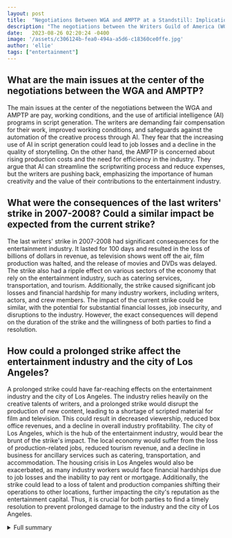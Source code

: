 ```yaml
---
layout: post
title:  "Negotiations Between WGA and AMPTP at a Standstill: Implications for the Entertainment Industry"
description: "The negotiations between the Writers Guild of America (WGA) and the Alliance of Motion Picture and Television Producers (AMPTP) have reached a standstill, causing concerns in the entertainment industry."
date:   2023-08-26 02:20:24 -0400
image: '/assets/c306124b-fea0-494a-a5d6-c18360ce0ffe.jpg'
author: 'ellie'
tags: ["entertainment"]
---
```


## What are the main issues at the center of the negotiations between the WGA and AMPTP?
The main issues at the center of the negotiations between the WGA and AMPTP are pay, working conditions, and the use of artificial intelligence (AI) programs in script generation. The writers are demanding fair compensation for their work, improved working conditions, and safeguards against the automation of the creative process through AI. They fear that the increasing use of AI in script generation could lead to job losses and a decline in the quality of storytelling. On the other hand, the AMPTP is concerned about rising production costs and the need for efficiency in the industry. They argue that AI can streamline the scriptwriting process and reduce expenses, but the writers are pushing back, emphasizing the importance of human creativity and the value of their contributions to the entertainment industry.

## What were the consequences of the last writers' strike in 2007-2008? Could a similar impact be expected from the current strike?
The last writers' strike in 2007-2008 had significant consequences for the entertainment industry. It lasted for 100 days and resulted in the loss of billions of dollars in revenue, as television shows went off the air, film production was halted, and the release of movies and DVDs was delayed. The strike also had a ripple effect on various sectors of the economy that rely on the entertainment industry, such as catering services, transportation, and tourism. Additionally, the strike caused significant job losses and financial hardship for many industry workers, including writers, actors, and crew members. The impact of the current strike could be similar, with the potential for substantial financial losses, job insecurity, and disruptions to the industry. However, the exact consequences will depend on the duration of the strike and the willingness of both parties to find a resolution.

## How could a prolonged strike affect the entertainment industry and the city of Los Angeles?
A prolonged strike could have far-reaching effects on the entertainment industry and the city of Los Angeles. The industry relies heavily on the creative talents of writers, and a prolonged strike would disrupt the production of new content, leading to a shortage of scripted material for film and television. This could result in decreased viewership, reduced box office revenues, and a decline in overall industry profitability. The city of Los Angeles, which is the hub of the entertainment industry, would bear the brunt of the strike's impact. The local economy would suffer from the loss of production-related jobs, reduced tourism revenue, and a decline in business for ancillary services such as catering, transportation, and accommodation. The housing crisis in Los Angeles would also be exacerbated, as many industry workers would face financial hardships due to job losses and the inability to pay rent or mortgage. Additionally, the strike could lead to a loss of talent and production companies shifting their operations to other locations, further impacting the city's reputation as the entertainment capital. Thus, it is crucial for both parties to find a timely resolution to prevent prolonged damage to the industry and the city of Los Angeles.

<details>
  <summary>Full summary</summary>
The negotiations between the Writers Guild of America (WGA) and the Alliance of Motion Picture and Television Producers (AMPTP) have reached a standstill, causing concerns in the entertainment industry. The talks have not resumed since the publication of counteroffers and criticism from both sides.<br><br>The negotiations, which have been ongoing amidst the ongoing WGA strike, have encountered several hurdles. Following the publication of the studios' counteroffer, tension escalated between the WGA and AMPTP. The WGA criticized the counteroffer, dismissing it as a ploy rather than a genuine attempt to negotiate.<br><br>In response, the WGA presented its own counterproposal. However, the talks have since stalled, with no further negotiations scheduled. Despite the efforts of SAG-AFTRA to show solidarity by staging a National Day of Solidarity at Disney, no breakthrough has been made.<br><br>The negotiations between the WGA and AMPTP have garnered attention and concern due to the far-reaching implications for the entertainment industry. The strike, which has been ongoing for over 100 days, has brought film and television production to a halt, impacting local economies that rely on the industry.<br><br>Both the WGA and AMPTP have differing beliefs and expectations regarding the future of the industry, with issues such as pay, working conditions, and the use of artificial intelligence programs in script generation at the core of the dispute. The negotiations have been characterized by significant gaps in positions, and experts predict that finding a resolution will be a long and complicated process.<br><br>The last writers' strike, which occurred in 2007-2008, resulted in permanent changes in the entertainment landscape. The current strike has already begun to have consequences, with talk shows, films, and television programs being affected. Industry experts have raised concerns about the potential long-term impacts if the strike continues.<br><br>As negotiations remain at a standstill, both sides are urged to facilitate productive dialogue and find common ground to reach a fair agreement. The entertainment industry and Los Angeles, in particular, cannot afford a prolonged strike, given the political division, post-pandemic inflation, job insecurity, and housing crisis the city is already grappling with. It is crucial that both writers and studios work together to support the creation of original scripted content and ensure the sustainability of the industry.<br><br>This article provides an overview of the negotiations between the WGA and AMPTP, highlighting the challenges faced and the potential consequences of the ongoing strike. It aims to shed light on the importance of finding a resolution and the need for collaboration to prevent further damage to the industry.
</details>
